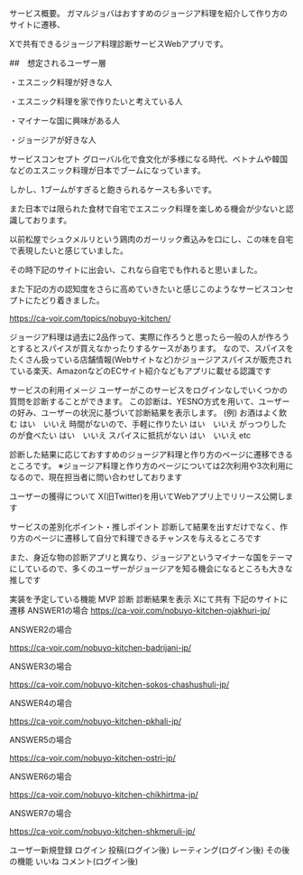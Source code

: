 サービス概要。
ガマルジョバはおすすめのジョージア料理を紹介して作り方のサイトに遷移、

Xで共有できるジョージア料理診断サービスWebアプリです。

##　想定されるユーザー層

・エスニック料理が好きな人

・エスニック料理を家で作りたいと考えている人

・マイナーな国に興味がある人

・ジョージアが好きな人

サービスコンセプト
グローバル化で食文化が多様になる時代、ベトナムや韓国などのエスニック料理が日本でブームになっています。

しかし、1ブームがすぎると飽きられるケースも多いです。

また日本では限られた食材で自宅でエスニック料理を楽しめる機会が少ないと認識しております。

以前松屋でシュクメルリという鶏肉のガーリック煮込みを口にし、この味を自宅で表現したいと感じていました。

その時下記のサイトに出会い、これなら自宅でも作れると思いました。

また下記の方の認知度をさらに高めていきたいと感じこのようなサービスコンセプトにたどり着きました。

https://ca-voir.com/topics/nobuyo-kitchen/

ジョージア料理は過去に2品作って、実際に作ろうと思ったら一般の人が作ろうとするとスパイスが買えなかったりするケースがあります。
なので、スパイスをたくさん扱っている店舗情報(Webサイトなど)かジョージアスパイスが販売されている楽天、AmazonなどのECサイト紹介などもアプリに載せる認識です

サービスの利用イメージ
ユーザーがこのサービスをログインなしでいくつかの質問を診断することができます。
この診断は、YESNO方式を用いて、ユーザーの好み、ユーザーの状況に基づいて診断結果を表示します。
(例)
お酒はよく飲む
はい　いいえ
時間がないので、手軽に作りたい
はい　いいえ
がっつりしたのが食べたい
はい　いいえ
スパイスに抵抗がない
はい　いいえ
etc

診断した結果に応じておすすめのジョージア料理と作り方のページに遷移できるところです。
※ジョージア料理と作り方のページについては2次利用や3次利用になるので、現在担当者に問い合わせしております

ユーザーの獲得について
X(旧Twitter)を用いてWebアプリ上でリリース公開します

サービスの差別化ポイント・推しポイント
診断して結果を出すだけでなく、作り方のページに遷移して自分で料理できるチャンスを与えるところです

また、身近な物の診断アプリと異なり、ジョージアというマイナーな国をテーマにしているので、多くのユーザーがジョージアを知る機会になるところも大きな推しです

実装を予定している機能
MVP
診断
診断結果を表示
Xにて共有
下記のサイトに遷移
ANSWER1の場合
https://ca-voir.com/nobuyo-kitchen-ojakhuri-jp/

ANSWER2の場合

https://ca-voir.com/nobuyo-kitchen-badrijani-jp/

ANSWER3の場合

https://ca-voir.com/nobuyo-kitchen-sokos-chashushuli-jp/

ANSWER4の場合

https://ca-voir.com/nobuyo-kitchen-pkhali-jp/

ANSWER5の場合

https://ca-voir.com/nobuyo-kitchen-ostri-jp/

ANSWER6の場合

https://ca-voir.com/nobuyo-kitchen-chikhirtma-jp/

ANSWER7の場合

https://ca-voir.com/nobuyo-kitchen-shkmeruli-jp/

ユーザー新規登録
ログイン
投稿(ログイン後)
レーティング(ログイン後)
その後の機能
いいね
コメント(ログイン後)